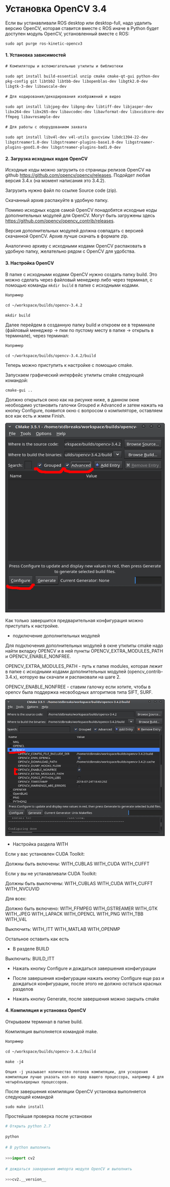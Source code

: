 # Установка OpenCV 3.4

Если вы устанавливали ROS desktop или desktop-full, надо удалить версию OpenCV, которая ставится вместе с ROS иначе в Python будет доступен модуль OpenCV, установленный вместе с ROS:

```
sudo apt purge ros-kinetic-opencv3
```

#### 1. Установка зависимостей

```
# Компиляторы и вспомогательные утилиты и библиотеки

sudo apt install build-essential unzip cmake cmake-qt-gui python-dev pkg-config git libtbb2 libtbb-dev libopenblas-dev libgtk2.0-dev libgtk-3-dev libswscale-dev

# Для кодирования/декодирования изображений и видео

sudo apt install libjpeg-dev libpng-dev libtiff-dev libjasper-dev libx264-dev libx265-dev libavcodec-dev libavformat-dev libxvidcore-dev ffmpeg libavresample-dev

# Для работы с оборудованием захвата

sudo apt install libv4l-dev v4l-utils guvcview libdc1394-22-dev libgstreamer1.0-dev libgstreamer-plugins-base1.0-dev libgstreamer-plugins-good1.0-dev libgstreamer-plugins-bad1.0-dev
```

#### 2. Загрузка исходных кодов OpenCV

Исходные коды можно загрузить со страницы релизов OpenCV на github https://github.com/opencv/opencv/releases. Подойдет любая версия 3.4.x (на момент написания это 3.4.2).

Загрузить нужно файл по ссылке Source code (zip).

Скачанный архив распакуйте в удобную папку.

Помимо исходных кодов самой OpenCV понадобятся исходные коды дополнительных модулей для OpenCV. Могут быть загружены здесь https://github.com/opencv/opencv_contrib/releases.

Версия дополнительных модулей должна совпадать с версией скачанной OpenCV. Архив лучше скачать в формате zip.

Аналогично архиву с исходными кодами OpenCV распаковать в удобную папку, желательно рядом с OpenCV для удобства.

#### 3. Настройка OpenCV

В папке с исходными кодами OpenCV нужно создать папку build. Это можно сделать через файловый менеджер либо через терминал, с помощью команды `mkdir build` в папке с исходными кодами.

```
Например

cd ~/workspace/builds/opencv-3.4.2

mkdir build
```

Далее перейдем в созданную папку build и откроем ее в терминале (файловый менеджер -> пкм по пустому месту в папке -> открыть в терминале), через терминал:

```
Например

cd ~/workspace/builds/opencv-3.4.2/build
```

Теперь можно приступить к настройке с помощью cmake.

Запускаем графический интерфейс утилиты cmake следующей командой:

```
cmake-gui ..
```

Должно открыться окно как на рисунке ниже, в данном окне необходимо установить галочки Grouped и Advanced и затем нажать на кнопку Configure, появится окно с вопросом о компиляторе, оставляем все как есть и жмем Finish.

![Окно CMake](./img/cmake_prepare.png)

Как только завершится предварительная конфигурация можно приступать к настройке.

- подключение дополнительных модулей

Для подключения дополнительных модулей в окне утилиты cmake надо найти вкладку OPENCV и в ней пункты OPENCV_EXTRA_MODULES_PATH и OPENCV_ENABLE_NONFREE.

OPENCV_EXTRA_MODULES_PATH - путь к папке modules, которая лежит в папке с исходными кодами дополнительных модулей (opencv_contrib-3.4.x), которую вы скачали и распаковали на шаге 2.

OPENCV_ENABLE_NONFREE - ставим галочку если хотите, чтобы в opencv была поддержка несвободных алгоритмов типа SIFT, SURF.

![Дополнительные модули](./img/ocv_extra_modules.png)

- Настройка раздела WITH

Если у вас установлен CUDA Toolkit:

Должны быть включены:
WITH_CUBLAS
WITH_CUDA
WITH_CUFFT

Если у вы не устанавливали CUDA Toolkit:

Должны быть выключены:
WITH_CUBLAS
WITH_CUDA
WITH_CUFFT
WITH_NVCUVID

Для всех:

Должно быть включено:
WITH_FFMPEG
WITH_GSTREAMER
WITH_GTK
WITH_JPEG
WITH_LAPACK
WITH_OPENCL
WITH_PNG
WITH_TBB
WITH_V4L

Выключить:
WITH_ITT
WITH_MATLAB
WITH_OPENMP

Остальное оставить как есть

- В разделе BUILD

Выключить:
BUILD_ITT

- Нажать кнопку Configure и дождаться завершения конфигурации 
  
- После завершения конфигурации нажать кнопку Configure еще раз и дождаться конфигурации, после этого не должно остаться красных разделов

- Нажать кнопку Generate, после завершения можно закрыть cmake

#### 4. Компиляция и установка OpenCV

Открываем терминал в папке build.

Компиляция выполняется командой make.

```
Например

cd ~/workspace/builds/opencv-3.4.2/build

make -j4

Опция -j указывает количество потоков компиляции, для ускорения компиляции лучше указать кол-во ядер вашего процессора, например 4 для четырёхъядерных процессоров.
```

После завершения компиляции OpenCV установка выполняется следующей командой

```
sudo make install
```

Простейшая проверка после установки

```python
# Открыть python 2.7

python

# В python выполнить

>>>import cv2

# дождаться завершения импорта модуля OpenCV и выполнить

>>>cv2.__version__
```
